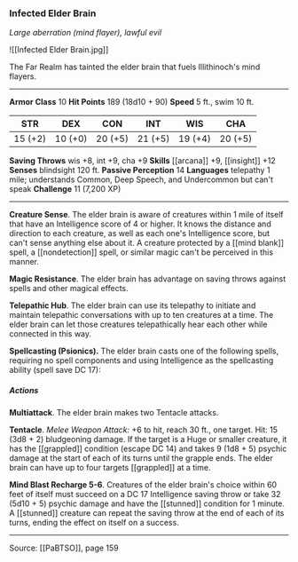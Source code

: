 ### Infected Elder Brain
_Large aberration (mind flayer), lawful evil_

![[Infected Elder Brain.jpg]]

The Far Realm has tainted the elder brain that fuels Illithinoch's mind flayers.




---

**Armor Class** 10
**Hit Points** 189 (18d10 + 90)
**Speed** 5 ft., swim 10 ft.

| STR     | DEX     | CON     | INT     | WIS     | CHA     |
|---------|---------|---------|---------|---------|---------|
| 15 (+2) | 10 (+0) | 20 (+5) | 21 (+5) | 19 (+4) | 20 (+5) |

**Saving Throws** wis +8, int +9, cha +9
**Skills** [[arcana]] +9, [[insight]] +12
**Senses** blindsight 120 ft.
**Passive Perception** 14
**Languages** telepathy 1 mile; understands Common, Deep Speech, and Undercommon but can't speak
**Challenge** 11 (7,200 XP)

---

**Creature Sense**. The elder brain is aware of creatures within 1 mile of itself that have an Intelligence score of 4 or higher. It knows the distance and direction to each creature, as well as each one's Intelligence score, but can't sense anything else about it. A creature protected by a [[mind blank]] spell, a [[nondetection]] spell, or similar magic can't be perceived in this manner.

**Magic Resistance**. The elder brain has advantage on saving throws against spells and other magical effects.

**Telepathic Hub**. The elder brain can use its telepathy to initiate and maintain telepathic conversations with up to ten creatures at a time. The elder brain can let those creatures telepathically hear each other while connected in this way.

**Spellcasting (Psionics).** The elder brain casts one of the following spells, requiring no spell components and using Intelligence as the spellcasting ability (spell save DC 17):

##### Actions
**Multiattack**. The elder brain makes two Tentacle attacks.

**Tentacle**. _Melee Weapon Attack:_ +6 to hit, reach 30 ft., one target. Hit: 15 (3d8 + 2) bludgeoning damage. If the target is a Huge or smaller creature, it has the [[grappled]] condition (escape DC 14) and takes 9 (1d8 + 5) psychic damage at the start of each of its turns until the grapple ends. The elder brain can have up to four targets [[grappled]] at a time.

**Mind Blast Recharge 5-6**. Creatures of the elder brain's choice within 60 feet of itself must succeed on a DC 17 Intelligence saving throw or take 32 (5d10 + 5) psychic damage and have the [[stunned]] condition for 1 minute. A [[stunned]] creature can repeat the saving throw at the end of each of its turns, ending the effect on itself on a success.


---

Source: [[PaBTSO]], page 159
